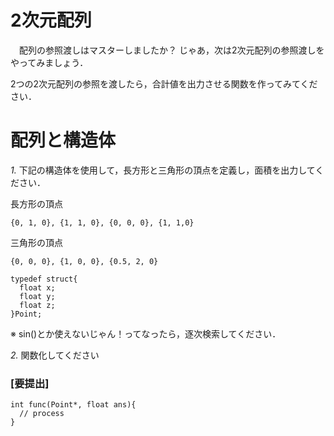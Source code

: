 # 2次元配列
　配列の参照渡しはマスターしましたか？
じゃあ，次は2次元配列の参照渡しをやってみましょう．

2つの2次元配列の参照を渡したら，合計値を出力させる関数を作ってみてください．

# 配列と構造体

*1.* 下記の構造体を使用して，長方形と三角形の頂点を定義し，面積を出力してください．

長方形の頂点
```
{0, 1, 0}, {1, 1, 0}, {0, 0, 0}, {1, 1,0}
```

三角形の頂点
```
{0, 0, 0}, {1, 0, 0}, {0.5, 2, 0}
```


```
typedef struct{
  float x;
  float y;
  float z;
}Point; 

```

※ sin()とか使えないじゃん！ってなったら，逐次検索してください．

*2.* 関数化してください
### [要提出]

```
int func(Point*, float ans){
  // process
}

```
